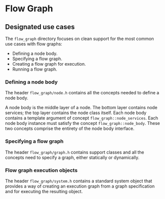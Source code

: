 # Flow Graph

## Designated use cases

The `flow_graph` directory focuses on clean support for the most common use
cases with flow graphs:

* Defining a node body.
* Specifying a flow graph.
* Creating a flow graph for execution.
* Running a flow graph.

### Defining a node body

The header `flow_graph/node.h` contains all the concepts needed to define a node
body.

A node body is the middle layer of a node. The bottom layer contains node
services; the top layer contains the node class itself. Each node body contains
a template argument of concept `flow_graph::node_services`. Each node body
instance must satisfy the concept `flow_graph::node_body`. These two concepts
comprise the entirety of the node body interface.

### Specifying a flow graph

The header `flow_graph/graph.h` contains support classes and all the concepts
need to specify a graph, either statically or dynamically.

### Flow graph execution objects

The header `flow_graph/system.h` contains a standard system object that provides
a way of creating an execution graph from a graph specification and for
executing the resulting object.
